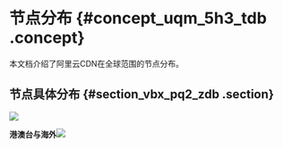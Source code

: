 # 节点分布 {#concept_uqm_5h3_tdb .concept}

本文档介绍了阿里云CDN在全球范围的节点分布。

## 节点具体分布 {#section_vbx_pq2_zdb .section}

![](http://static-aliyun-doc.oss-cn-hangzhou.aliyuncs.com/assets/img/5099/154269604032399_zh-CN.png)

**港澳台与海外**![](http://static-aliyun-doc.oss-cn-hangzhou.aliyuncs.com/assets/img/5099/154269604032402_zh-CN.png)

